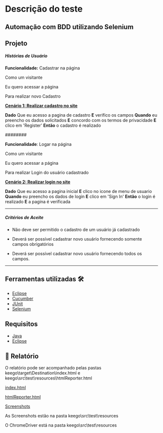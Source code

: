 # Descrição do teste

## Automação com BDD utilizando Selenium

## Projeto

##### Histórias de Usuário

**Funcionalidade:** Cadastrar na página

Como um visitante

Eu quero acessar a página

Para realizar novo Cadastro

**<u>Cenário 1: Realizar cadastro no site</u>**  

**Dado** Que eu acesso a pagina de cadastro
**E** verifico os campos
**Quando** eu preencho os dados solicitados
**E** concordo com os termos de privacidade
**E** clico em 'Register'
**Então** o cadastro é realizado

########

**Funcionalidade**: Logar na página

Como um visitante

Eu quero acessar a página

Para realizar Login do usuário cadastrado

**<u>Cenário 2: Realizar login no site</u>**   

**Dado** Que eu acesso a pagina inicial
**E** clico no icone de menu de usuario
**Quando** eu preencho os dados de login
**E** clico em 'Sign In'
**Então** o login é realizado
**E** a pagina é verificada

------

##### Critérios de Aceite

- Não deve ser permitido o cadastro de um usuário já cadastrado

- Deverá ser possível cadastrar novo usuário fornecendo somente campos obrigatórios

- Deverá ser possível cadastrar novo usuário fornecendo todos os campos.

------

## Ferramentas utilizadas 🛠️

- [Eclipse](https://www.eclipse.org)
- [Cucumber](https://cucumber.io)
- [JUnit](https://junit.org/junit5/)
- [Selenium](https://www.selenium.dev)

## Requisitos

- [Java](https://www.java.com/pt-BR/)
- [Eclipse](https://www.eclipse.org)

## 🔖 Relatório

O relatório pode ser acompanhado pelas pastas keego\target\Destination\index.html e keego\src\test\resources\htmlReporter.html 

[index.html](https://github.com/dvnmello/Keego/tree/main/target/Destination/index.html)

[htmlReporter.html](https://github.com/dvnmello/Keego/tree/main/src/test/resources/htmlReporter.html )

[Screenshots](https://github.com/dvnmello/Keego/tree/main/src/test/resources)

As Screenshots estão na pasta keego\src\test\resources

O ChromeDriver está na pasta keego\src\test\resources

